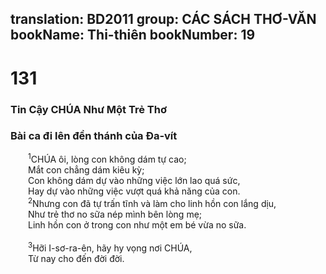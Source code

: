 translation: BD2011
group: CÁC SÁCH THƠ-VĂN
bookName: Thi-thiên 
bookNumber: 19
-------

<div class="title"><h1>131</h1><h3>Tin Cậy CHÚA Như Một Trẻ Thơ</h3><h3>Bài ca đi lên đền thánh của Ða-vít</h3></div>
<span class="verse thi_131_1">  <sup>1</sup>CHÚA ôi, lòng con không dám tự cao;<br/>  Mắt con chẳng dám kiêu kỳ;<br/>  Con không dám dự vào những việc lớn lao quá sức,<br/>  Hay dự vào những việc vượt quá khả năng của con.<br/></span>
<span class="verse thi_131_2">  <sup>2</sup>Nhưng con đã tự trấn tĩnh và làm cho linh hồn con lắng dịu,<br/>  Như trẻ thơ no sữa nép mình bên lòng mẹ;<br/>  Linh hồn con ở trong con như một em bé vừa no sữa.<br/><br/></span>
<span class="verse thi_131_3">  <sup>3</sup>Hỡi I-sơ-ra-ên, hãy hy vọng nơi CHÚA,<br/>  Từ nay cho đến đời đời.<br/></span>
